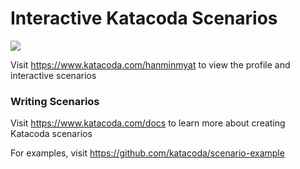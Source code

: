 # Interactive Katacoda Scenarios

[![](http://shields.katacoda.com/katacoda/hanminmyat/count.svg)](https://www.katacoda.com/hanminmyat "Get your profile on Katacoda.com")

Visit https://www.katacoda.com/hanminmyat to view the profile and interactive scenarios

### Writing Scenarios
Visit https://www.katacoda.com/docs to learn more about creating Katacoda scenarios

For examples, visit https://github.com/katacoda/scenario-example
